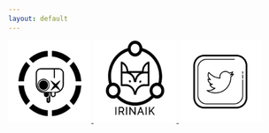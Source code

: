 ```yaml
---
layout: default
---
```

<p float="left">
  <a href="./about.html">
    <img src="swampertorBlack.png" 
        alt="about" 
        width="150"
        height="150"/>
  </a>
  <a href="./irinaik.html">
    <img src="irinaLogo.png" 
        alt="IrinaIK" 
        width="150"
        height="150"/>
  </a>
  <a href="https://twitter.com/Swampertor">
    <img src="twitter.png" 
        alt="Twitter" 
        width="150" 
        height="150"/>
  </a>
</p>
